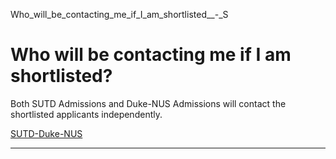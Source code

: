 Who_will_be_contacting_me_if_I_am_shortlisted__-_S



Who will be contacting me if I am shortlisted?
==============================================

Both SUTD Admissions and Duke-NUS Admissions will contact the shortlisted applicants independently.

[SUTD-Duke-NUS](https://www.sutd.edu.sg/tag/sutd-duke-nus/)

---

